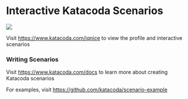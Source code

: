 # Interactive Katacoda Scenarios

[![](http://shields.katacoda.com/katacoda/iqnice/count.svg)](https://www.katacoda.com/iqnice "Get your profile on Katacoda.com")

Visit https://www.katacoda.com/iqnice to view the profile and interactive scenarios

### Writing Scenarios
Visit https://www.katacoda.com/docs to learn more about creating Katacoda scenarios

For examples, visit https://github.com/katacoda/scenario-example
